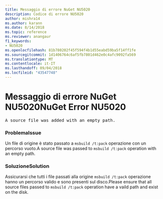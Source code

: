 ```yaml
---
title: Messaggio di errore NuGet NU5020
description: Codice di errore NU5020
author: mishra14
ms.author: karann
ms.date: 8/14/2018
ms.topic: reference
ms.reviewer: anangaur
f1_keywords:
- NU5020
ms.openlocfilehash: 81b780202f45f594f4b1d55eabd59ba5f14ff1fe
ms.sourcegitcommit: 1d1406764c6af5fb7801d462e0c4afc9092fa569
ms.translationtype: MT
ms.contentlocale: it-IT
ms.lasthandoff: 09/04/2018
ms.locfileid: "43547748"
---
```

# <a name="nuget-error-nu5020"></a><span data-ttu-id="cae09-103">Messaggio di errore NuGet NU5020</span><span class="sxs-lookup"><span data-stu-id="cae09-103">NuGet Error NU5020</span></span>
<pre>A source file was added with an empty path.</pre>

### <a name="issue"></a><span data-ttu-id="cae09-104">Problema</span><span class="sxs-lookup"><span data-stu-id="cae09-104">Issue</span></span>

<span data-ttu-id="cae09-105">Un file di origine è stato passato a `msbuild /t:pack` operazione con un percorso vuoto.</span><span class="sxs-lookup"><span data-stu-id="cae09-105">A source file was passed to `msbuild /t:pack` operation with an empty path.</span></span>


### <a name="solution"></a><span data-ttu-id="cae09-106">Soluzione</span><span class="sxs-lookup"><span data-stu-id="cae09-106">Solution</span></span>

<span data-ttu-id="cae09-107">Assicurarsi che tutti i file passati alla origine `msbuild /t:pack` operazione hanno un percorso valido e sono presenti sul disco.</span><span class="sxs-lookup"><span data-stu-id="cae09-107">Please ensure that all source files passed to `msbuild /t:pack` operation have a vaild path and exist on the disk.</span></span>

